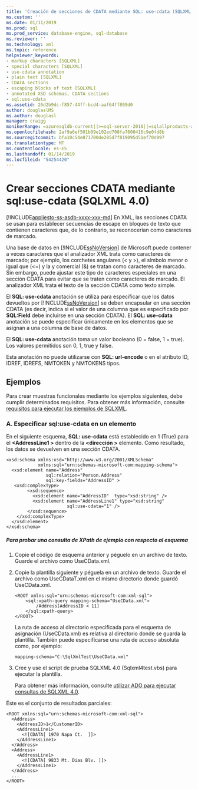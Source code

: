 ```yaml
---
title: 'Creación de secciones de CDATA mediante SQL: use-cdata (SQLXML 4.0) | Documentos de Microsoft'
ms.custom: ''
ms.date: 01/11/2019
ms.prod: sql
ms.prod_service: database-engine, sql-database
ms.reviewer: ''
ms.technology: xml
ms.topic: reference
helpviewer_keywords:
- markup characters [SQLXML]
- special characters [SQLXML]
- use-cdata annotation
- plain text [SQLXML]
- CDATA sections
- escaping blocks of text [SQLXML]
- annotated XSD schemas, CDATA sections
- sql:use-cdata
ms.assetid: 26d2b9dc-f857-44ff-bcd4-aaf64ff809d0
author: douglaslMS
ms.author: douglasl
manager: craigg
monikerRange: =azuresqldb-current||>=sql-server-2016||=sqlallproducts-allversions||>=sql-server-linux-2017||=azuresqldb-mi-current
ms.openlocfilehash: 2af9a6ef501b09e102ed708fa7600416c9e0fd8b
ms.sourcegitcommit: bfa10c54e871700de285d7f819095d51ef70d997
ms.translationtype: MT
ms.contentlocale: es-ES
ms.lasthandoff: 01/14/2019
ms.locfileid: "54254420"
---
```

# <a name="creating-cdata-sections-using-sqluse-cdata-sqlxml-40"></a>Crear secciones CDATA mediante sql:use-cdata (SQLXML 4.0)

[!INCLUDE[appliesto-ss-asdb-xxxx-xxx-md](../../includes/appliesto-ss-asdb-xxxx-xxx-md.md)]
  En XML, las secciones CDATA se usan para establecer secuencias de escape en bloques de texto que contienen caracteres que, de lo contrario, se reconocerían como caracteres de marcado.  
  
 Una base de datos en [!INCLUDE[ssNoVersion](../../includes/ssnoversion-md.md)] de Microsoft puede contener a veces caracteres que el analizador XML trata como caracteres de marcado; por ejemplo, los corchetes angulares (< y >), el símbolo menor o igual que (<=) y la y comercial (&) se tratan como caracteres de marcado. Sin embargo, puede ajustar este tipo de caracteres especiales en una sección CDATA para evitar que se traten como caracteres de marcado. El analizador XML trata el texto de la sección CDATA como texto simple.  
  
 El **SQL: use-cdata** anotación se utiliza para especificar que los datos devueltos por [!INCLUDE[ssNoVersion](../../includes/ssnoversion-md.md)] se deben encapsular en una sección CDATA (es decir, indica si el valor de una columna que es especificado por **SQL:Field** debe incluirse en una sección CDATA). El **SQL: use-cdata** anotación se puede especificar únicamente en los elementos que se asignan a una columna de base de datos.  
  
 El **SQL: use-cdata** anotación toma un valor booleano (0 = false, 1 = true). Los valores permitidos son 0, 1, true y false.  
  
 Esta anotación no puede utilizarse con **SQL: url-encode** o en el atributo ID, IDREF, IDREFS, NMTOKEN y NMTOKENS tipos.  
  
## <a name="examples"></a>Ejemplos  
 Para crear muestras funcionales mediante los ejemplos siguientes, debe cumplir determinados requisitos. Para obtener más información, consulte [requisitos para ejecutar los ejemplos de SQLXML](../../relational-databases/sqlxml/requirements-for-running-sqlxml-examples.md).  
  
### <a name="a-specifying-sqluse-cdata-on-an-element"></a>A. Especificar sql:use-cdata en un elemento  
 En el siguiente esquema, **SQL: use-cdata** está establecido en 1 (True) para el  **\<AddressLine1 >** dentro de la  **\<dirección >** elemento. Como resultado, los datos se devuelven en una sección CDATA.  
  
```  
<xsd:schema xmlns:xsd="http://www.w3.org/2001/XMLSchema"  
            xmlns:sql="urn:schemas-microsoft-com:mapping-schema">  
  <xsd:element name="Address"   
               sql:relation="Person.Address"   
               sql:key-fields="AddressID" >  
   <xsd:complexType>  
        <xsd:sequence>  
          <xsd:element name="AddressID"  type="xsd:string" />  
          <xsd:element name="AddressLine1" type="xsd:string"   
                       sql:use-cdata="1" />  
        </xsd:sequence>  
    </xsd:complexType>  
  </xsd:element>  
</xsd:schema>  
```  
  
##### <a name="to-test-a-sample-xpath-query-against-the-schema"></a>Para probar una consulta de XPath de ejemplo con respecto al esquema  
  
1.  Copie el código de esquema anterior y péguelo en un archivo de texto. Guarde el archivo como UseCData.xml.  
  
2.  Copie la plantilla siguiente y péguela en un archivo de texto. Guarde el archivo como UseCDataT.xml en el mismo directorio donde guardó UseCData.xml.  
  
    ```  
    <ROOT xmlns:sql="urn:schemas-microsoft-com:xml-sql">  
        <sql:xpath-query mapping-schema="UseCData.xml">  
            /Address[AddressID < 11]  
        </sql:xpath-query>  
    </ROOT>  
    ```  
  
     La ruta de acceso al directorio especificada para el esquema de asignación (UseCData.xml) es relativa al directorio donde se guarda la plantilla. También puede especificarse una ruta de acceso absoluta como, por ejemplo:  
  
    ```  
    mapping-schema="C:\SqlXmlTest\UseCData.xml"  
    ```  
  
3.  Cree y use el script de prueba SQLXML 4.0 (Sqlxml4test.vbs) para ejecutar la plantilla.  
  
     Para obtener más información, consulte [utilizar ADO para ejecutar consultas de SQLXML 4.0](../../relational-databases/sqlxml/using-ado-to-execute-sqlxml-4-0-queries.md).  
  
 Éste es el conjunto de resultados parciales:  
  
```  
<ROOT xmlns:sql="urn:schemas-microsoft-com:xml-sql">   
  <Address>   
    <AddressID>1</CustomerID>   
    <AddressLine1>   
      <![CDATA[ 1970 Napa Ct.  ]]>   
    </AddressLine1>   
  </Address>  
  <Address>  
    <AddressLine1>   
      <![CDATA[ 9833 Mt. Dias Blv. ]]>   
    </AddressLine1>   
  </Address>  
  ...  
</ROOT>  
```  
  
  
